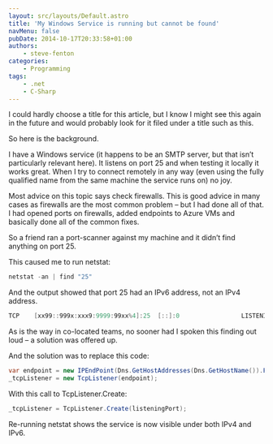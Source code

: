 ```yaml
---
layout: src/layouts/Default.astro
title: 'My Windows Service is running but cannot be found'
navMenu: false
pubDate: 2014-10-17T20:33:58+01:00
authors:
    - steve-fenton
categories:
    - Programming
tags:
    - .net
    - C-Sharp
---
```


I could hardly choose a title for this article, but I know I might see this again in the future and would probably look for it filed under a title such as this.

So here is the background.

I have a Windows service (it happens to be an SMTP server, but that isn’t particularly relevant here). It listens on port 25 and when testing it locally it works great. When I try to connect remotely in any way (even using the fully qualified name from the same machine the service runs on) no joy.

Most advice on this topic says check firewalls. This is good advice in many cases as firewalls are the most common problem – but I had done all of that. I had opened ports on firewalls, added endpoints to Azure VMs and basically done all of the common fixes.

So a friend ran a port-scanner against my machine and it didn’t find anything on port 25.

This caused me to run netstat:

```powershell
netstat -an | find "25"
```

And the output showed that port 25 had an IPv6 address, not an IPv4 address.

```powershell
TCP    [xx99::999x:xxx9:9999:99xx%4]:25  [::]:0                 LISTENING
```

As is the way in co-located teams, no sooner had I spoken this finding out loud – a solution was offered up.

And the solution was to replace this code:

```csharp
var endpoint = new IPEndPoint(Dns.GetHostAddresses(Dns.GetHostName()).First(), listeningPort);
_tcpListener = new TcpListener(endpoint);
```

With this call to TcpListener.Create:

```csharp
_tcpListener = TcpListener.Create(listeningPort);
```

Re-running netstat shows the service is now visible under both IPv4 and IPv6.